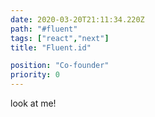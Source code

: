 ```yaml
---
date: 2020-03-20T21:11:34.220Z
path: "#fluent"
tags: ["react","next"]
title: "Fluent.id"

position: "Co-founder"
priority: 0
---
```

look at me!